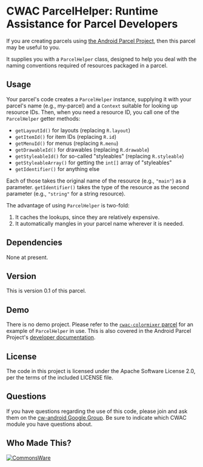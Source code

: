 CWAC ParcelHelper: Runtime Assistance for Parcel Developers
===========================================================
If you are creating parcels using [the Android Parcel Project](http://andparcel.com),
then this parcel may be useful to you.

It supplies you with a `ParcelHelper` class, designed to help you
deal with the naming conventions required of resources packaged
in a parcel.

Usage
-----
Your parcel's code creates a `ParcelHelper` instance, supplying it
with your parcel's name (e.g., my-parcel) and a `Context` suitable
for looking up resource IDs. Then, when you need a resource ID,
you call one of the `ParcelHelper` getter methods:

* `getLayoutId()` for layouts (replacing `R.layout`)
* `getItemId()` for item IDs (replacing `R.id`)
* `getMenuId()` for menus (replacing `R.menu`)
* `getDrawableId()` for drawables (replacing `R.drawable`)
* `getStyleableId()` for so-called "styleables" (replacing `R.styleable`)
* `getStyleableArray()` for getting the `int[]` array of "styleables"
* `getIdentifier()` for anything else

Each of those takes the original name of the resource (e.g., `"main"`)
as a parameter. `getIdentifier()` takes the type of the resource as
the second parameter (e.g., `"string"` for a string resource).

The advantage of using `ParcelHelper` is two-fold:

1. It caches the lookups, since they are relatively expensive.
2. It automatically mangles in your parcel name wherever it is
needed.

Dependencies
------------
None at present.

Version
-------
This is version 0.1 of this parcel.

Demo
----
There is no demo project. Please refer to the [`cwac-colormixer` parcel](http://github.com/commonsguy/cwac-colormixer)
for an example of `ParcelHelper` in use. This is also covered in
the Android Parcel Project's [developer documentation](http://andparcel.com/docs).

License
-------
The code in this project is licensed under the Apache
Software License 2.0, per the terms of the included LICENSE
file.

Questions
---------
If you have questions regarding the use of this code, please
join and ask them on the [cw-android Google Group][gg]. Be sure to
indicate which CWAC module you have questions about.

Who Made This?
--------------
<a href="http://commonsware.com">![CommonsWare](http://commonsware.com/images/logo.png)</a>

[gg]: http://groups.google.com/group/cw-android

